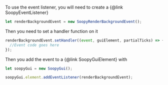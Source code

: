 To use the event listener, you will need to create a {@link SoopyEventListener}

```js
let renderBackgroundEvent = new SoopyRenderBackgroundEvent();
```

Then you need to set a handler function on it

```js
renderBackgroundEvent.setHandler((event, guiElement, partialTicks) => {
  //Event code goes here
});
```

Then you add the event to a {@link SoopyGuiElement} with

```js
let soopyGui = new SoopyGui();

soopyGui.element.addEventListener(renderBackgroundEvent);
```
